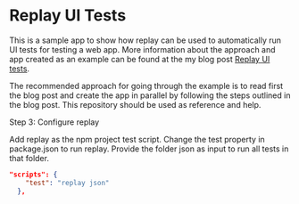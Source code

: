 # Replay UI Tests

This is a sample app to show how replay can be used to automatically run UI tests for testing a web app. More information about the approach and app created as an example can be found at the my blog post [Replay UI tests]().

The recommended approach for going through the example is to read first the blog post and create the app in parallel by following the steps outlined in the blog post. This repository should be used as reference and help.

Step 3: Configure replay

Add replay as the npm project test script. Change the test property in package.json to run replay. Provide the folder json as input to run all tests in that folder.

```json
"scripts": {
    "test": "replay json"
  },
```